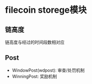 # filecoin storege模块
## 链高度
链高度与经过的时间段数相对应

## Post
* WindowPost(wdpost): 审查/处罚机制
* WinningPost: 奖励机制